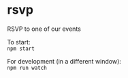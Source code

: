 # rsvp
RSVP to one of our events

To start: <br>
`npm start`

For development (in a different window): <br>
`npm run watch`
